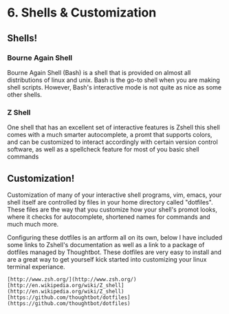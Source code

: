# 6. Shells & Customization

## Shells!

### Bourne Again Shell

Bourne Again Shell (Bash) is a shell that is provided on almost all
distributions of linux and unix. Bash is the go-to shell when you are making
shell scripts. However, Bash's interactive mode is not quite as nice as some
other shells.

### Z Shell

One shell that has an excellent set of interactive features is Zshell this
shell comes with a much smarter autocomplete, a promt that supports colors,
and can be customized to interact accordingly with certain version control
software, as well as a spellcheck feature for most of you basic shell commands

## Customization!

Customization of many of your interactive shell programs, vim, emacs, your
shell itself are controlled by files in your home directory called "dotfiles".
These files are the way that you customize how your shell's promot looks,
where it checks for autocomplete, shortened names for commands and much much
more.

Configuring these dotfiles is an artform all on its own, below I have included
some links to Zshell's documentation as well as a link to a package of
dotfiles managed by Thoughtbot. These dotfiles are very easy to install and
are a great way to get yourself kick started into customizing your linux
terminal experiance.

    
    [http://www.zsh.org/](http://www.zsh.org/)
    [http://en.wikipedia.org/wiki/Z_shell](http://en.wikipedia.org/wiki/Z_shell)
    [https://github.com/thoughtbot/dotfiles](https://github.com/thoughtbot/dotfiles)
    

